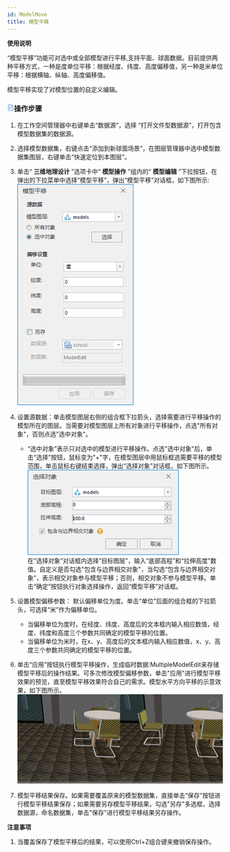 ```yaml
---
id: ModelMove
title: 模型平移
---
```

**使用说明**

“模型平移”功能可对选中或全部模型进行平移,支持平面、球面数据。目前提供两种平移方式，一种是度单位平移：根据经度、纬度、高度偏移值，另一种是米单位平移：根据横轴、纵轴、高度偏移值。

模型平移实现了对模型位置的自定义编辑。

### ![](../../../img/read.gif)操作步骤

1. 在工作空间管理器中右键单击“数据源”，选择 “打开文件型数据源”，打开包含模型数据集的数据源。
2. 选择模型数据集，右键点击“添加到新球面场景”，在图层管理器中选中模型数据集图层，右键单击“快速定位到本图层”。
3. 单击“ **三维地理设计** ”选项卡中“ **模型操作** ”组内的“ **模型编辑** ”下拉按钮，在弹出的下拉菜单中选择“模型平移”，弹出“模型平移”对话框，如下图所示:  
![图："模型平移"对话框  ](../img/ModelMove_Dialog.png)  

4. 设置源数据：单击模型图层右侧的组合框下拉箭头，选择需要进行平移操作的模型所在的图层。当需要对模型图层上所有对象进行平移操作，点选"所有对象"，否则点选"选中对象"。 
    * “选中对象”表示只对选中的模型进行平移操作。点选"选中对象"后，单击“选择”按钮，鼠标变为"+"字，在模型图层中用鼠标框选需要平移的模型范围，单击鼠标右键结束选择，弹出“选择对象”对话框，如下图所示。  
![图：“选择对象”对话框  ](../img/SelectObjectDialog.png)    
在“选择对象”对话框内选择“目标图层”，输入“底部高程”和“拉伸高度”数值。自定义是否勾选"包含与边界相交对象"，当勾选“包含与边界相交对象”，表示相交对象参与模型平移；否则，相交对象不参与模型平移。单击“确定”按钮执行对象选择操作，返回“模型平移”对话框。

5. 设置模型偏移参数： 默认偏移单位为度。单击“单位”后面的组合框的下拉箭头，可选择“米”作为偏移单位。
    * 当偏移单位为度时，在经度、纬度、高度后的文本框内输入相应数值，经度、纬度和高度三个参数共同确定的模型平移的位置。
    * 当偏移单位为米时，在x、y、高度后的文本框内输入相应数值，x、y、高度三个参数共同确定的模型平移的位置。
6. 单击“应用”按钮执行模型平移操作，生成临时数据:MultipleModelEdit来存储模型平移后的操作结果。可多次修改模型偏移参数，单击"应用"进行模型平移效果的预览，直至模型平移效果符合自己的需求。模型水平方向平移的示意效果，如下图所示。  
![图：模型水平方向进行平移](../img/ModelMove_ResultDialog.png)  
  
7. 模型平移结果保存。如果需要覆盖原来的模型数据集，直接单击“保存”按钮进行模型平移结果保存；如果需要另存模型平移结果，勾选"另存"多选框，选择数据源，命名数据集，单击"保存"进行模型平移结果另存操作。

**注意事项**

 1. 当覆盖保存了模型平移后的结果，可以使用Ctrl+Z组合键来撤销保存操作。

 

